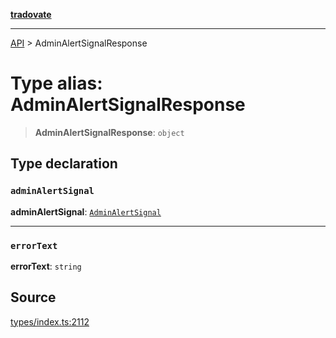 [**tradovate**](../README.md)

***

[API](../API.md) > AdminAlertSignalResponse

# Type alias: AdminAlertSignalResponse

> **AdminAlertSignalResponse**: `object`

## Type declaration

### `adminAlertSignal`

**adminAlertSignal**: [`AdminAlertSignal`](type-alias.AdminAlertSignal.md)

***

### `errorText`

**errorText**: `string`

## Source

[types/index.ts:2112](https://github.com/cgilly2fast/tradovate-typescript/blob/b1caea5/src/types/index.ts#L2112)
